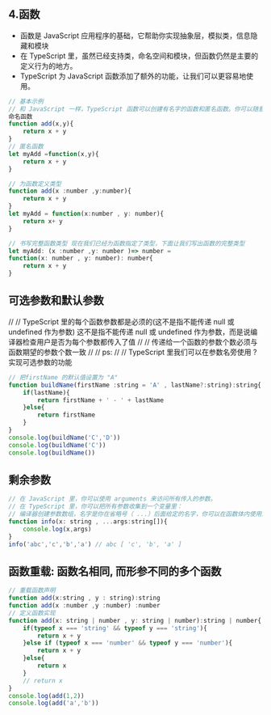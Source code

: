 ## 4.函数
- 函数是 JavaScript 应用程序的基础，它帮助你实现抽象层，模拟类，信息隐藏和模块
- 在 TypeScript 里，虽然已经支持类，命名空间和模块，但函数仍然是主要的定义行为的地方。
- TypeScript 为 JavaScript 函数添加了额外的功能，让我们可以更容易地使用。 
```js
// 基本示例  
// 和 JavaScript 一样，TypeScript 函数可以创建有名字的函数和匿名函数。你可以随意选择适合应用程序的方式，不论是定义一系列 API 函数还是只使用一次的函数。
命名函数 
function add(x,y){
    return x + y
}
// 匿名函数 
let myAdd =function(x,y){
    return x + y 
}

// 为函数定义类型 
function add(x :number ,y:number){
    return x + y 
}
let myAdd = function(x:number , y: number){
    return x+ y 
}

// 书写完整函数类型 现在我们已经为函数指定了类型，下面让我们写出函数的完整类型
let myAdd: (x :number ,y: number )=> number = 
function(x: number , y: number): number{
    return x + y
}
```

## 可选参数和默认参数  
// // TypeScript 里的每个函数参数都是必须的(这不是指不能传递 null 或 undefined 作为参数) 这不是指不能传递 null 或 undefined 作为参数，而是说编译器检查用户是否为每个参数都传入了值
// // 传递给一个函数的参数个数必须与函数期望的参数个数一致 
// // ps:
// // TypeScript 里我们可以在参数名旁使用 ? 实现可选参数的功能 
``` js
// 把firstName 的默认值设置为 "A"
function buildName(firstName :string = 'A' , lastName?:string):string{
    if(lastName){
        return firstName + ' - ' + lastName 
    }else{
        return firstName
    }
}
console.log(buildName('C','D'))
console.log(buildName('C'))
console.log(buildName())
```

## 剩余参数  
``` js
// 在 JavaScript 里，你可以使用 arguments 来访问所有传入的参数。
// 在 TypeScript 里，你可以把所有参数收集到一个变量里： 
// 编译器创建参数数组，名字是你在省略号（ ...）后面给定的名字，你可以在函数体内使用这个数组
function info(x: string , ...args:string[]){
    console.log(x,args)
}
info('abc','c','b','a') // abc [ 'c', 'b', 'a' ]
```

## 函数重载: 函数名相同, 而形参不同的多个函数 
``` js
// 重载函数声明
function add(x:string , y : string):string 
function add(x :number ,y :number) :number 
// 定义函数实现 
function add(x: string | number , y: string | number):string | number{
    if(typeof x === 'string' && typeof y === 'string'){
        return x + y 
    }else if (typeof x === 'number' && typeof y === 'number'){
        return x + y 
    }else{
        return x 
    }
    // return x 
}
console.log(add(1,2))
console.log(add('a','b'))
```